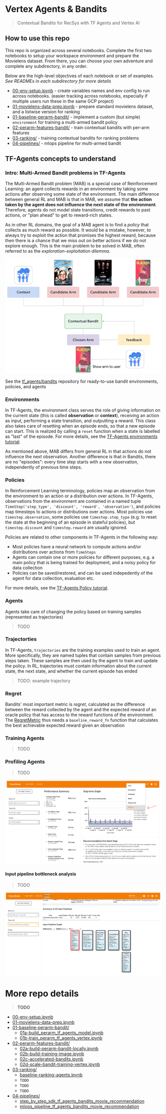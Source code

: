 # Vertex Agents & Bandits

> Contextual Bandits for RecSys with TF Agents and Vertex AI 

## How to use this repo

This repo is organized across several notebooks. Complete the first two notebooks to setup your workspace environment and prepare the Movielens dataset. From there, you can choose your own adventure and complete any subdirectory, in any order. 

Below are the high-level objectives of each notebook or set of examples. *See READMEs in each subdirectory for more details*

* [00-env-setup.ipynb](00-env-setup.ipynb) - create variables names and env config to run across notebooks. (easier tracking across notebooks, especially if multiple users run these in the same GCP project)
* [01-movielens-data-prep.ipynb](01-movielens-data-prep.ipynb) - prepare standard movielens dataset, and a listwise version for ranking
* [01-baseline-perarm-bandit/](01-baseline-perarm-bandit/) - implement a custom (but simple) `environment` for training a multi-armed bandit policy
* [02-perarm-features-bandit/](02-perarm-features-bandit/) - train contextual bandits with per-arm features
* [03-ranking/](03-ranking/) - training contextual bandits for ranking problems
* [04-pipelines/](04-pipelines/) - mlops pipeline for multi-armed bandit


## TF-Agents concepts to understand

### Intro: Multi-Armed Bandit problems in TF-Agents
The Multi-Armed Bandit problem (MAB) is a special case of Reinforcement Learning: an agent collects rewards in an environment by taking some actions after observing some state of the environment. The main difference between general RL and MAB is that in MAB, we assume that **the action taken by the agent does not influence the next state of the environment**. Therefore, agents do not model state transitions, credit rewards to past actions, or "plan ahead" to get to reward-rich states.

As in other RL domains, the goal of a MAB agent is to find a *policy* that collects as much reward as possible. It would be a mistake, however, to always try to exploit the action that promises the highest reward, because then there is a chance that we miss out on better actions if we do not explore enough. This is the main problem to be solved in MAB, often referred to as the *exploration-exploitation dilemma*.


![alt text](https://github.com/tottenjordan/tf_vertex_agents/blob/main/imgs/deep_rl_mab_example_v2.png)


See the [tf_agents/bandits](https://github.com/tensorflow/agents/blob/master/tf_agents/bandits) repository for ready-to-use bandit environments, policies, and agents 


### Environments
In TF-Agents, the environment class serves the role of giving information on the current state (this is called **observation** or **context**), receiving an action as input, performing a state transition, and outputting a reward. This class also takes care of resetting when an episode ends, so that a new episode can start. This is realized by calling a `reset` function when a state is labelled as "last" of the episode. For more details, see the [TF-Agents environments tutorial](https://github.com/tensorflow/agents/blob/master/docs/tutorials/2_environments_tutorial.ipynb).

As mentioned above, MAB differs from general RL in that actions do not influence the next observation. Another difference is that in Bandits, there are no "episodes": every time step starts with a new observation, independently of previous time steps.


### Policies
In Reinforcement Learning terminology, policies map an observation from the environment to an action or a distribution over actions. In TF-Agents, observations from the environment are contained in a named tuple `TimeStep('step_type', 'discount', 'reward', 'observation')`, and policies map timesteps to actions or distributions over actions. Most policies use `timestep.observation`, some policies use `timestep.step_type` (e.g. to reset the state at the beginning of an episode in stateful policies), but `timestep.discount` and `timestep.reward` are usually ignored. 

Policies are related to other components in TF-Agents in the following way:
* Most policies have a neural network to compute actions and/or distributions over actions from `TimeSteps` 
* Agents can contain one or more policies for different purposes, e.g. a main policy that is being trained for deployment, and a noisy policy for data collection
* Policies can be saved/restored, and can be used indepedently of the agent for data collection, evaluation etc.

For more details, see the [TF-Agents Policy tutorial](https://github.com/tensorflow/agents/blob/master/docs/tutorials/3_policies_tutorial.ipynb).


### Agents
Agents take care of changing the policy based on training samples (represented as trajectories)

> TODO


### Trajectorties
In TF-Agents, `trajectories` are the training examples used to train an agent. More specifically, they are named tuples that contain samples from previous steps taken. These samples are then used by the agent to train and update the policy. In RL, trajectories must contain information about the current state, the next state, and whether the current episode has ended

> TODO: example trajectory


### Regret
Bandits' most important metric is *regret*, calculated as the difference between the reward collected by the agent and the expected reward of an oracle policy that has access to the reward functions of the environment. The [RegretMetric](https://github.com/tensorflow/agents/blob/master/tf_agents/bandits/metrics/tf_metrics.py) thus needs a `baseline_reward_fn` function that calculates the best achievable expected reward given an observation


### Training Agents

> TODO


### Profiling Agents

> TODO

![alt text](https://github.com/tottenjordan/tf_vertex_agents/blob/main/imgs/getting_profiler.png)


#### Input pipeline bottleneck analysis

> TODO

![alt text](https://github.com/tottenjordan/tf_vertex_agents/blob/main/imgs/tb_input_bottleneck_analysis.png)


# More repo details

> **TODO**

* [00-env-setup.ipynb](00-env-setup.ipynb)
* [01-movielens-data-prep.ipynb](01-movielens-data-prep.ipynb)
* [01-baseline-perarm-bandit/](01-baseline-perarm-bandit/)
  * [01a-build_perarm_tf_agents_model.ipynb](01-baseline-perarm-bandit/01a-build_perarm_tf_agents_model.ipynb)
  * [01b-train_perarm_tf_agents_vertex.ipynb](01-baseline-perarm-bandit/01b-train_perarm_tf_agents_vertex.ipynb)
* [02-perarm-features-bandit/](02-perarm-features-bandit/)
  * [02a-build-perarm-bandit-locally.ipynb](02-perarm-features-bandit/02a-build-perarm-bandit-locally.ipynb)
  * [02b-build-training-image.ipynb](02-perarm-features-bandit/02b-build-training-image.ipynb)
  * [02c-accelerated-bandits.ipynb](02-perarm-features-bandit/02c-accelerated-bandits.ipynb)
  * [02d-scale-bandit-training-vertex.ipynb](02-perarm-features-bandit/02d-scale-bandit-training-vertex.ipynb)
* [03-ranking/](03-ranking/)
  * [baseline-ranking-agents.ipynb](03-ranking/baseline-ranking-agents.ipynb)
  * `TODO`
  * `TODO`
  * `TODO`
* [04-pipelines/](04-pipelines/)
  * [step_by_step_sdk_tf_agents_bandits_movie_recommendation](04-pipelines/step_by_step_sdk_tf_agents_bandits_movie_recommendation)
  * [mlops_pipeline_tf_agents_bandits_movie_recommendation](04-pipelines/mlops_pipeline_tf_agents_bandits_movie_recommendation)

